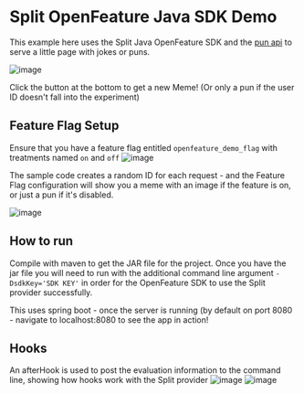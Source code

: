 # Split OpenFeature Java SDK Demo

This example here uses the Split Java OpenFeature SDK and the [pun api](https://www.punapi.rest) to serve a little page with jokes or puns. 

![image](https://github.com/kleinjoshuaa/java-spring-openfeature/assets/1207274/2ea5c177-c3cb-4fa2-8244-2e7295eeaf9a)

Click the button at the bottom to get a new Meme! (Or only a pun if the user ID doesn't fall into the experiment)


## Feature Flag Setup
Ensure that you have a feature flag entitled `openfeature_demo_flag` with treatments named `on` and `off`
![image](https://github.com/kleinjoshuaa/java-spring-openfeature/assets/1207274/1197eda3-4a88-43e2-b601-68244f95d237)

The sample code creates a random ID for each request - and the Feature Flag configuration will show you a meme with an image if the feature is on, or just a pun if it's disabled. 

![image](https://github.com/kleinjoshuaa/java-spring-openfeature/assets/1207274/e84cafd8-7b52-415a-a61c-c612ec749f74)


## How to run
Compile with maven to get the JAR file for the project. Once you have the jar file you will need to run with the additional command line argument `-DsdkKey='SDK KEY'` in order for the OpenFeature SDK to use the Split provider successfully. 

This uses spring boot - once the server is running (by default on port 8080 - navigate to localhost:8080 to see the app in action!


## Hooks
An afterHook is used to post the evaluation information to the command line, showing how hooks work with the Split provider
![image](https://github.com/kleinjoshuaa/java-spring-openfeature/assets/1207274/8e49f621-0609-4cc2-8bfd-df2100ff8942)
![image](https://github.com/kleinjoshuaa/java-spring-openfeature/assets/1207274/b2df50a3-a370-41c5-8986-551330c545fe)
